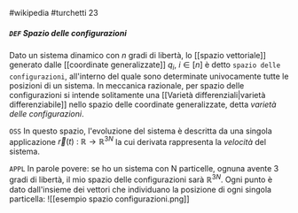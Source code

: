 #wikipedia #turchetti 23
##### `DEF` Spazio delle configurazioni
Dato un sistema dinamico con $n$ gradi di libertà, lo [[spazio vettoriale]] generato dalle [[coordinate generalizzate]] $q_i,\ i \in [n]$ è detto `spazio delle configurazioni`, all'interno del quale sono determinate univocamente tutte le posizioni di un sistema. In meccanica razionale, per spazio delle configurazioni si intende solitamente una [[Varietà differenziali|varietà differenziabile]] nello spazio delle coordinate generalizzate, detta _varietà delle configurazioni_.

`OSS` In questo spazio, l'evoluzione del sistema è descritta da una singola applicazione $\vec{r}(t)\ :\ \mathbb{R} \to \mathbb{R}^{3N}$ la cui derivata rappresenta la _velocità_ del sistema.

`APPL` In parole povere: se ho un sistema con N particelle, ognuna avente 3 gradi di libertà, il mio spazio delle configurazioni sarà $\mathbb{R}^{3N}$. Ogni punto è dato dall'insieme dei vettori che individuano la posizione di ogni singola particella:
![[esempio spazio configurazioni.png]]